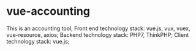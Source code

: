 # vue-accounting
This is an accounting tool; Front end technology stack: vue.js, vux, vuex, vue-resource, axios; Backend technology stack: PHP7, ThinkPHP; Client technology stack: vue.js;
